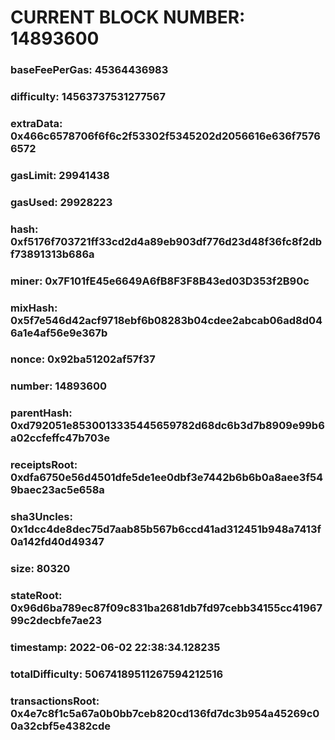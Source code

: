 # CURRENT BLOCK NUMBER: 14893600

### baseFeePerGas: 45364436983
### difficulty: 14563737531277567
### extraData: 0x466c6578706f6f6c2f53302f5345202d2056616e636f75766572
### gasLimit: 29941438
### gasUsed: 29928223
### hash: 0xf5176f703721ff33cd2d4a89eb903df776d23d48f36fc8f2dbf73891313b686a
### miner: 0x7F101fE45e6649A6fB8F3F8B43ed03D353f2B90c
### mixHash: 0x5f7e546d42acf9718ebf6b08283b04cdee2abcab06ad8d046a1e4af56e9e367b
### nonce: 0x92ba51202af57f37
### number: 14893600
### parentHash: 0xd792051e8530013335445659782d68dc6b3d7b8909e99b6a02ccfeffc47b703e
### receiptsRoot: 0xdfa6750e56d4501dfe5de1ee0dbf3e7442b6b6b0a8aee3f549baec23ac5e658a
### sha3Uncles: 0x1dcc4de8dec75d7aab85b567b6ccd41ad312451b948a7413f0a142fd40d49347
### size: 80320
### stateRoot: 0x96d6ba789ec87f09c831ba2681db7fd97cebb34155cc4196799c2decbfe7ae23
### timestamp: 2022-06-02 22:38:34.128235
### totalDifficulty: 50674189511267594212516
### transactionsRoot: 0x4e7c8f1c5a67a0b0bb7ceb820cd136fd7dc3b954a45269c00a32cbf5e4382cde
